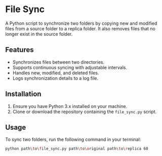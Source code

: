 # File Sync

A Python script to synchronize two folders by copying new and modified files from a source folder to a replica folder. It also removes files that no longer exist in the source folder.

## Features
- Synchronizes files between two directories.
- Supports continuous syncing with adjustable intervals.
- Handles new, modified, and deleted files.
- Logs synchronization details to a log file.

## Installation

1. Ensure you have Python 3.x installed on your machine.
2. Clone or download the repository containing the `file_sync.py` script.

## Usage

To sync two folders, run the following command in your terminal:

```bash
python path\to\file_sync.py path\to\original path\to\replica 60

